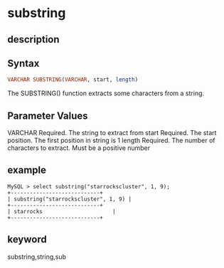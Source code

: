 # substring

## description

## Syntax

```Haskell
VARCHAR SUBSTRING(VARCHAR, start, length)
```

The SUBSTRING() function extracts some characters from a string.

## Parameter Values

VARCHAR	Required. The string to extract from
start	Required. The start position. The first position in string is 1
length	Required. The number of characters to extract. Must be a positive number

## example

```Plain Text
MySQL > select substring("starrockscluster", 1, 9);
+----------------------------+
| substring("starrockscluster", 1, 9) |
+----------------------------+
| starrocks                      |
+----------------------------+
```

## keyword

substring,string,sub